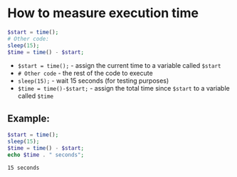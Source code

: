 # How to measure execution time

```php
$start = time();
# Other code:
sleep(15);
$time = time() - $start;
```

- ```$start = time();``` - assign the current time to a variable called ``$start``
- ```# Other code``` - the rest of the code to execute
- ```sleep(15);``` - wait 15 seconds (for testing purposes)
- ```$time = time()-$start;``` - assign the total time since ``$start`` to a variable called ``$time``

## Example: 
```php
$start = time();
sleep(15);
$time = time() - $start;
echo $time . " seconds";

```
```
15 seconds

```

